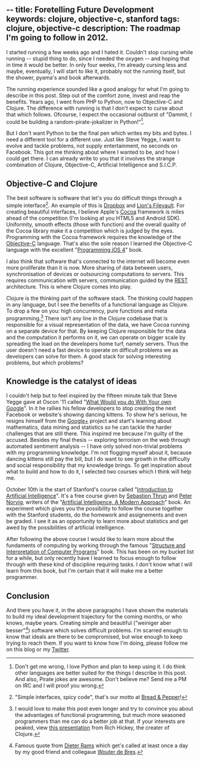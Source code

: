 --
title: Foretelling Future Development
keywords: clojure, objective-c, stanford
tags: clojure, objective-c
description: The roadmap I'm going to follow in 2012.
--

I started running a few weeks ago and I hated it. Couldn't stop cursing while running -- stupid thing to do, since I needed the oxygen -- and hoping that in time it would be better. In only four weeks, I'm already cursing less and maybe, eventually, I will start to like it, probably not the running itself, but the shower, pyama's and book afterwards.

The running experience sounded like a good analogy for what I'm going to describe in this post. Step out of the comfort zone, invest and reap the benefits. Years ago, I went from PHP to Python, now to Objective-C and Clojure. The difference with running is that I don't expect to curse about that which follows. Ofcourse, I expect the occasional outburst of "Dammit, I could be building a random-pirate-jokalizer in Python!"[^1].

But I don't want Python to be the final pen which writes my bits and bytes. I need a different tool for a different use. Just like Steve Yegge, I want to evolve and tackle problems, not supply entertainment, no seconds on Facebook. This got me thinking about where I wanted to be, and how I could get there. I can already write to you that it involves the strange combination of Clojure, Objective-C, Artificial Intelligence and S.I.C.P.

[^1]: Don't get me wrong, I love Python and plan to keep using it. I do think other languages are better suited for the things I describe in this post. And also, Pirate jokes are awesome. Don't believe me? Send me a PM on IRC and I will proof you wrong.

## Objective-C and Clojure

The best software is software that let's you do difficult things through a simple interface[^2]. An example of this is [Dropbox] and [Lion's Filevault]. For creating beautiful interfaces, I believe Apple's [Cocoa] framework is miles ahead of the competition (I'm looking at you HTML5 and Android SDK). Uniformity, smooth effects (those with function) and the overall quality of the Cocoa library make it a competition which is judged by the eyes. Programming with the Cocoa framework requires the knowledge of the [Objective-C] language. That's also the sole reason I learned the Objective-C language with the  excellent "[Programming iOS 4]" book.

I also think that software that's connected to the internet will become even more proliferate than it is now. More sharing of data between users, synchronisation of devices or outsourcing computations to servers. This requires communication with servers, communication guided by the [REST] architecture. This is where Clojure comes into play.

Clojure is the thinking part of the software stack. The thinking could happen in any language, but I see the benefits of a functional language as Clojure. To drop a few on you: high concurrency, pure functions and meta programming.[^3] There isn't any line in the Clojure codebase that is responsible for a visual representation of the data, we have Cocoa running on a separate device for that. By keeping Clojure responsible for the data and the computation it performs on it, we can operate on bigger scale by spreading the load on the developers home turf, namely servers. Thus the user doesn't need a fast device to operate on difficult problems we as developers can solve for them. A good stack for solving interesting problems, but which problems?

[^2]: "Simple interfaces, spicy code", that's our motto at [Bread & Pepper]!

[^3]: I would love to make this post even longer and try to convince you about the advantages of functional programming, but much more seasoned programmers than me can do a better job at that. If your interests are peaked, view [this presentation] from Rich Hickey, the creater of Clojure.

[Bread & Pepper]: http://www.breadandpepper.com "Homepage of Bread & Pepper"
[Dropbox]: http://www.dropbox.com "Dropbox's Homepage"
[Lion's Filevault]: http://reviews.cnet.com/8301-13727_7-20081045-263/about-filevault-2-in-os-x-10.7-lion/ "CNET explains Filevault 2"
[Cocoa]: https://secure.wikimedia.org/wikipedia/en/wiki/Cocoa_%28API%29 "Wikipedia article of Cocoa"
[Objective-C]: http://developer.apple.com/library/mac/#documentation/Cocoa/Conceptual/ObjectiveC/Introduction/introObjectiveC.html "Introduction to Objective-C by Apple"
[Programming iOS 4]: http://www.amazon.com/dp/1449388434/?tag=wunki-20 "Programming iOS 4 on Amazon."
[REST]: https://secure.wikimedia.org/wikipedia/en/wiki/Representational_State_Transfer "Wikipedia page explaining REST"
[this presentation]: http://wiki.jvmlangsummit.com/images/a/ab/HickeyJVMSummit2009.pdf "PDF Slides of Rich Hickey's talk about Clojure"

## Knowledge is the catalyst of ideas

I couldn't help but to feel inspired by the fifteen minute talk that Steve Yegge gave at Oscon '11 called "[What Would you do With Your own Google]". In it he rallies his fellow developers to stop creating the next Facebook or website's showing dancing kittens. To show he's serious, he resigns himself from the [Google+] project and start's learning about mathematics, data mining and statistics so he can tackle the harder challenges that are still there. This inspired me because I'm guilty of the accused. Besides my final thesis -- exploring terrorism on the web through automated sentiment analysis -- I have only solved non-trivial problems with my programming knowledge. I'm not flogging myself about it, because dancing kittens still pay the bill, but I do want to see growth in the difficulty and social responsibility that my knowledge brings. To get inspiration about what to build and how to do it, I selected two courses which I think will help me.

October 10th is the start of Stanford's course called "[Introduction to Artificial Intelligence]". It's a free course given by [Sebastion Thrun] and [Peter Norvig], writers of the "[Artificial Intelligence, A Modern Approach]" book. An experiment which gives you the possibility to follow the course together with the Stanford students, do the homework and assignements and even be graded. I see it as an opportunity to learn more about statistics and get awed by the possibilities of artificial intelligence.

After following the above course I would like to learn more about the fundaments of computing by working through the famous "[Structure and Interpretation of Computer Programs]" book. This has been on my bucket list for a while, but only recently have I learned to focus enough to follow through with these kind of discipline requiring tasks. I don't know what I will learn from this book, but I'm certain that it will make me a better programmer.

[What would you do with your own Google]: http://www.youtube.com/watch?v=vKmQW_Nkfk8 "Video of the presentation at Youtube"
[Google+]: https://plus.google.com/ "Google+ homepage"
[Introduction to Artificial Intelligence]: http://www.ai-class.com/ "Homepage of the free course"
[Sebastion Thrun]: https://secure.wikimedia.org/wikipedia/en/wiki/Sebastian_Thrun "Wikipedia article about Sebastion Thrun"
[Peter Norvig]: https://secure.wikimedia.org/wikipedia/en/wiki/Peter_Norvig "Wikipedia article about Peter Norvig"
[Artificial Intelligence, A Modern Approach]: http://www.amazon.com/dp/0136042597/?tag=wunki-20 "Amazon page of the third edition"
[Structure and Interpretation of Computer Programs]: http://www.amazon.com/dp/0070004846/?tag=wunki-20 "Amazon page of the second edition"

## Conclusion

And there you have it, in the above paragraphs I have shown the materials to build my ideal development trajectory for the coming months, or who knows, maybe years. Creating simple and beautiful ("weiniger aber besser"[^4]) software which solves difficult problems. I'm scarred enough to know that ideals are there to be compromised, but wise enough to keep trying to reach them. If you want to know how I'm doing, please follow me on this blog or my [Twitter].

[^4]: Famous quote from [Dieter Rams] which get's called at least once a day by my good friend and collegaue [Wouter de Bres].

[Dieter Rams]: https://secure.wikimedia.org/wikipedia/en/wiki/Dieter_Rams "Wikipedia article about Dieter Rams"
[Wouter de Bres]: http://wdeb.nl "Homepage of Wouter de Bres"
[Twitter]: http://twitter.com/#!/wunki_ "My Twitter account"


